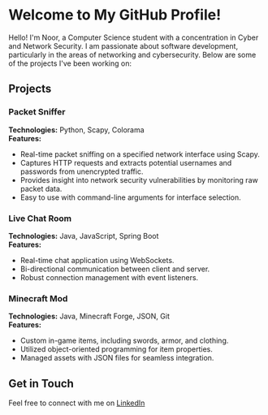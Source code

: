 # Welcome to My GitHub Profile!

Hello! I'm Noor, a Computer Science student with a concentration in Cyber and Network Security. I am passionate about software development, particularly in the areas of networking and cybersecurity. Below are some of the projects I've been working on:

## Projects

### Packet Sniffer
**Technologies:** Python, Scapy, Colorama  
**Features:**  
- Real-time packet sniffing on a specified network interface using Scapy.
- Captures HTTP requests and extracts potential usernames and passwords from unencrypted traffic.
- Provides insight into network security vulnerabilities by monitoring raw packet data.
- Easy to use with command-line arguments for interface selection.

### Live Chat Room
**Technologies:** Java, JavaScript, Spring Boot  
**Features:**  
- Real-time chat application using WebSockets.
- Bi-directional communication between client and server.
- Robust connection management with event listeners.

### Minecraft Mod
**Technologies:** Java, Minecraft Forge, JSON, Git  
**Features:**  
- Custom in-game items, including swords, armor, and clothing.
- Utilized object-oriented programming for item properties.
- Managed assets with JSON files for seamless integration.

## Get in Touch
Feel free to connect with me on [LinkedIn](www.linkedin.com/in/nooraissat)
